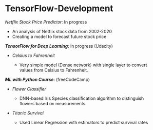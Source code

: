 # TensorFlow-Development

_Netflix Stock Price Predictor_: In progress
- An analysis of Netflix stock data from 2002-2020
- Creating a model to forecast future stock price



_**TensorFlow for Deep Learning**_: In progress (Udacity)

- _Celsius to Fahrenheit_

  - Very simple model (Dense network) with single layer to convert values from Celsius to Fahrenheit. 



_**ML with Python Course**_: (freeCodeCamp)
    
- _Flower Classifier_
  - DNN-based Iris Species classification algorithm to distinguish flowers based on measurements
  
- _Titanic Survival_
  - Used Linear Regression with estimators to predict survival rates
